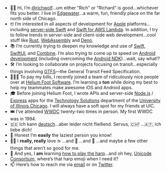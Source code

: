 - 👋🏻 Hi, I’m [@richwolf][1]…um either “Rich” or “Richard” is good…whichever fits you better. I live in [Edgewater][2]…a warm, fun, friendly place on the far north side of Chicago.
- 🤓 I’m interested in all aspects of development for [Apple][3] platforms…including [server-side Swift][4] and [Swift for AWS Lambda][5]. In addition, I try to follow trends in server-side and client-side web development…cool stuff like [Rust][6], [WebAssembly][7] and [Deno][8].
- 📚 I’m currently trying to deepen my knowledge and use of [Swift][9], [SwiftUI][10], and [Combine][11]. I’m also trying to come up to speed on [Android development][12] (including overcoming the [Android NDK][13])…wait, say what!?
- 🛠 I’m looking to collaborate on projects focusing on transit…especially things involving [GTFS][14]—the General Transit Feed Specification.
- 👨🏼‍💻 To pay my bills, I recently joined a team of ridiculously nice people over at [Helium Foot Software][15]. I’m learning a **ton** while doing my best to help my teammates make awesome iOS and Android apps.
- 🎓 Before joining Helium Foot, I wrote APIs and server-side [Node.js][16] / [Express][17] apps for the [Technology Solutions][18] department of the [University of Illinois Chicago][19]. I will always have a soft spot for my friends at UIC.
- 🎟 I’ve attended [WWDC][20] twenty-two times in person. My first WWDC was in 1994.
- 🇩🇪 Ich kann [deutsch][21]…aber leider nicht fließend. Servus, 🇨🇭! …🇦🇹, ich liebe dich!
- 🛌 Honest I’m **easily** the laziest person you know!
- 👍🏻 I **really, really** love ☕️ …and 🍺 …and 🍕 …and maybe a few other things that aren’t so good for me. 
- 🎵 And yes, I **am** learning [how to play the harp][22]…and oh hey, [Unicode Consortium][23], where’s that harp emoji when I need it?
- 📫 Here’s how to reach me via [email][24] or on [Twitter][25].

[1]:  https://github.com/richwolf "Rich’s GitHub Profile"
[2]:  https://en.wikipedia.org/wiki/Edgewater,_Chicago "Edgewater"
[3]:  http://apple.com "Apple"
[4]:  https://swift.org/server/ "Server-Side Swift"
[5]:  https://github.com/swift-server/swift-aws-lambda-runtime "Swift for AWS Lambda"
[6]:  https://www.rust-lang.org "Rust"
[7]:  https://webassembly.org "WebAssembly"
[8]:  https://deno.land "Deno"
[9]:  https://swift.org "Swift"
[10]:  https://developer.apple.com/xcode/swiftui/ "SwiftUI"
[11]:  https://developer.apple.com/documentation/combine "Combine"
[12]:  https://developer.android.com "Android Development"
[13]:  https://developer.android.com/ndk "Android NDK"
[14]:  https://developers.google.com/transit/gtfs "GTFS"
[15]:  http://heliumfoot.com "Helium Foot Software"
[16]:  https://nodejs.org/en/ "Node.js"
[17]:  https://expressjs.com "Express.js"
[18]:  https://it.uic.edu/it-community/technology-solutions/ "Technology Solutions"
[19]:  https://www.uic.edu "University of Illinois Chicago"
[20]:  https://developer.apple.com/wwdc21/ "WWDC"
[21]:  https://en.wikipedia.org/wiki/German_language "German Language"
[22]:  https://muziker.org/private-music-lessons-and-workshops/ "Annette Bjorling Harp Lessons"
[23]:  https://home.unicode.org "Unicode Consortium"
[24]:  mailto:richwolf@me.com "Rich’s Email"
[25]:  http://twitter.com/richwolf "Rich’s Twitter Feed"
